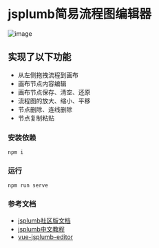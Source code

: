 # jsplumb简易流程图编辑器

![image](https://github.com/dolphinfine/jsplumb-editor-simple/blob/master/flow.gif)

## 实现了以下功能

- 从左侧拖拽流程到画布
- 画布节点内容编辑
- 画布节点保存、清空、还原
- 流程图的放大、缩小、平移
- 节点删除、连线删除
- 节点复制粘贴

### 安装依赖
```
npm i
```

### 运行
```
npm run serve
```

### 参考文档

- [jsplumb社区版文档](http://jsplumb.github.io/jsplumb/home.html)
- [jsplumb中文教程](https://github.com/wangduanduan/jsplumb-chinese-tutorial)
- [vue-jsplumb-editor](https://github.com/fangyang921017/vue-jsplumb-editor)
